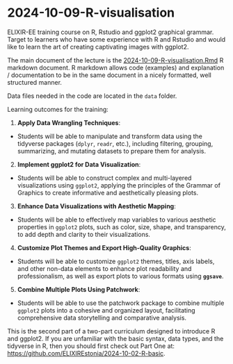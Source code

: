 # 2024-10-09-R-visualisation

ELIXIR-EE training course on R, Rstudio and ggplot2 graphical grammar. Target to learners who have some experience with R and Rstudio and would like to learn the art of creating captivating images with ggplot2.

The main document of the lecture is the [2024-10-09-R-visualisation.Rmd](2024-10-09-R-visualisation.Rmd) R markdown document. R markdown allows code (examples) and explanation / documentation to be in the same document in a nicely formatted, well structured manner.

Data files needed in the code are located in the `data` folder.

Learning outcomes for the training:

1.  **Apply Data Wrangling Techniques**:

-   Students will be able to manipulate and transform data using the tidyverse packages (`dplyr`, `readr`, etc.), including filtering, grouping, summarizing, and mutating datasets to prepare them for analysis.

2.  **Implement ggplot2 for Data Visualization**:

-   Students will be able to construct complex and multi-layered visualizations using `ggplot2`, applying the principles of the Grammar of Graphics to create informative and aesthetically pleasing plots.

3.  **Enhance Data Visualizations with Aesthetic Mapping**:

-   Students will be able to effectively map variables to various aesthetic properties in `ggplot2` plots, such as color, size, shape, and transparency, to add depth and clarity to their visualizations.

4.  **Customize Plot Themes and Export High-Quality Graphics**:

-   Students will be able to customize `ggplot2` themes, titles, axis labels, and other non-data elements to enhance plot readability and professionalism, as well as export plots to various formats using **`ggsave`**.

5.  **Combine Multiple Plots Using Patchwork**:

-   Students will be able to use the patchwork package to combine multiple `ggplot2` plots into a cohesive and organized layout, facilitating comprehensive data storytelling and comparative analysis.

This is the second part of a two-part curriculum designed to introduce R and ggplot2. If you are unfamiliar with the basic syntax, data types, and the tidyverse in R, then you should first check out Part One at: <https://github.com/ELIXIREstonia/2024-10-02-R-basic>.
